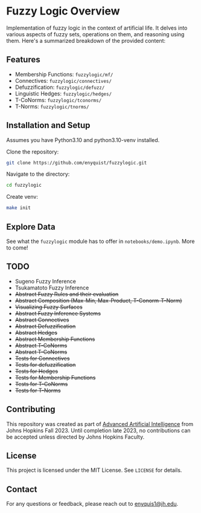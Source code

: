Fuzzy Logic Overview
====================

Implementation of fuzzy logic in the context of artificial life. It delves into various aspects of fuzzy sets, operations on them, and reasoning using them. Here's a summarized breakdown of the provided content:

## Features

* Membership Functions: `fuzzylogic/mf/`
* Connectives: `fuzzylogic/connectives/`
* Defuzzification: `fuzzylogic/defuzz/`
* Linguistic Hedges:
  `fuzzylogic/hedges/`
* T-CoNorms: `fuzzylogic/tconorms/`
* T-Norms: `fuzzylogic/tnorms/`

## Installation and Setup

Assumes you have Python3.10 and python3.10-venv installed.

Clone the repository:

```sh
git clone https://github.com/enyquist/fuzzylogic.git
```

Navigate to the directory:

```sh
cd fuzzylogic
```

Create venv:

```sh
make init
```

## Explore Data

See what the `fuzzylogic` module has to offer in `notebooks/demo.ipynb`. More to come!

## TODO

* Sugeno Fuzzy Inference
* Tsukamatoto Fuzzy Inference
* ~~Abstract Fuzzy Rules and their evaluation~~
* ~~Abstract Composition (Max-Min, Max-Product, T-Conorm-T-Norm)~~
* ~~Visualizing Fuzzy Surfaces~~
* ~~Abstract Fuzzy Inference Systems~~
* ~~Abstract Connectives~~
* ~~Abstract Defuzzification~~
* ~~Abstract Hedges~~
* ~~Abstract Membership Functions~~
* ~~Abstract T-CoNorms~~
* ~~Abstract T-CoNorms~~
* ~~Tests for Connectives~~
* ~~Tests for defuzzification~~
* ~~Tests for Hedges~~
* ~~Tests for Membership Functions~~
* ~~Tests for T-CoNorms~~
* ~~Tests for T-Norms~~

## Contributing

This repository was created as part of [Advanced Artificial Intelligence](https://ep.jhu.edu/courses/605743-advanced-artificial-intelligence/) from Johns Hopkins Fall 2023. Until completion late 2023, no contributions can be accepted unless directed by Johns Hopkins Faculty.

## License

This project is licensed under the MIT License. See `LICENSE` for details.

## Contact

For any questions or feedback, please reach out to enyquis1@jh.edu.
